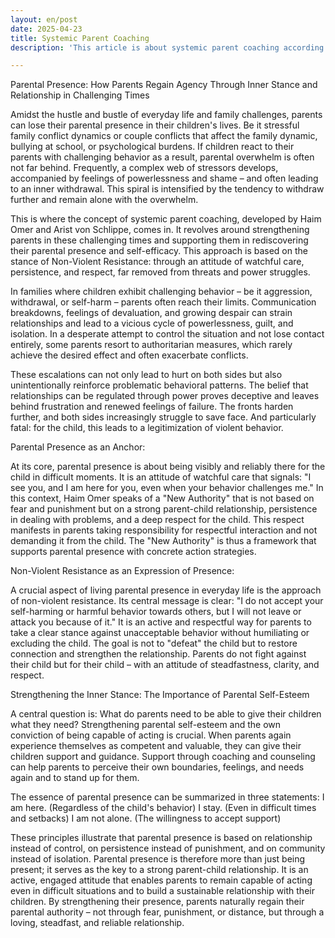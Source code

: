 ```yaml
---
layout: en/post
date: 2025-04-23
title: Systemic Parent Coaching
description: 'This article is about systemic parent coaching according to Haim Omer. It sheds light on the concept of parental presence.'

---
```

Parental Presence: How Parents Regain Agency Through Inner Stance and Relationship in Challenging Times


Amidst the hustle and bustle of everyday life and family challenges, parents can lose their parental presence in their children's lives. Be it stressful family conflict dynamics or couple conflicts that affect the family dynamic, bullying at school, or psychological burdens. If children react to their parents with challenging behavior as a result, parental overwhelm is often not far behind.
Frequently, a complex web of stressors develops, accompanied by feelings of powerlessness and shame – and often leading to an inner withdrawal. This spiral is intensified by the tendency to withdraw further and remain alone with the overwhelm.

This is where the concept of systemic parent coaching, developed by Haim Omer and Arist von Schlippe, comes in. It revolves around strengthening parents in these challenging times and supporting them in rediscovering their parental presence and self-efficacy. This approach is based on the stance of Non-Violent Resistance: through an attitude of watchful care, persistence, and respect, far removed from threats and power struggles.




In families where children exhibit challenging behavior – be it aggression, withdrawal, or self-harm – parents often reach their limits. Communication breakdowns, feelings of devaluation, and growing despair can strain relationships and lead to a vicious cycle of powerlessness, guilt, and isolation. In a desperate attempt to control the situation and not lose contact entirely, some parents resort to authoritarian measures, which rarely achieve the desired effect and often exacerbate conflicts.

These escalations can not only lead to hurt on both sides but also unintentionally reinforce problematic behavioral patterns. The belief that relationships can be regulated through power proves deceptive and leaves behind frustration and renewed feelings of failure. The fronts harden further, and both sides increasingly struggle to save face. And particularly fatal: for the child, this leads to a legitimization of violent behavior.


Parental Presence as an Anchor:

At its core, parental presence is about being visibly and reliably there for the child in difficult moments. It is an attitude of watchful care that signals: "I see you, and I am here for you, even when your behavior challenges me."
In this context, Haim Omer speaks of a "New Authority" that is not based on fear and punishment but on a strong parent-child relationship, persistence in dealing with problems, and a deep respect for the child. This respect manifests in parents taking responsibility for respectful interaction and not demanding it from the child. The "New Authority" is thus a framework that supports parental presence with concrete action strategies.


Non-Violent Resistance as an Expression of Presence: 

A crucial aspect of living parental presence in everyday life is the approach of non-violent resistance. Its central message is clear: "I do not accept your self-harming or harmful behavior towards others, but I will not leave or attack you because of it." It is an active and respectful way for parents to take a clear stance against unacceptable behavior without humiliating or excluding the child.
The goal is not to "defeat" the child but to restore connection and strengthen the relationship. Parents do not fight against their child but for their child – with an attitude of steadfastness, clarity, and respect.





Strengthening the Inner Stance: The Importance of Parental Self-Esteem

A central question is: What do parents need to be able to give their children what they need? Strengthening parental self-esteem and the own conviction of being capable of acting is crucial. When parents again experience themselves as competent and valuable, they can give their children support and guidance. Support through coaching and counseling can help parents to perceive their own boundaries, feelings, and needs again and to stand up for them.

The essence of parental presence can be summarized in three statements:
    I am here. (Regardless of the child's behavior)
    I stay. (Even in difficult times and setbacks)
    I am not alone. (The willingness to accept support)

These principles illustrate that parental presence is based on relationship instead of control, on persistence instead of punishment, and on community instead of isolation.
Parental presence is therefore more than just being present; it serves as the key to a strong parent-child relationship. It is an active, engaged attitude that enables parents to remain capable of acting even in difficult situations and to build a sustainable relationship with their children. By strengthening their presence, parents naturally regain their parental authority – not through fear, punishment, or distance, but through a loving, steadfast, and reliable relationship.